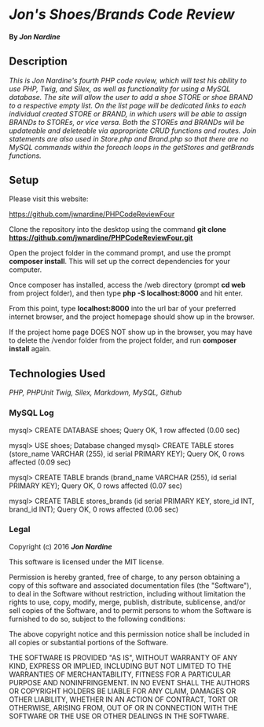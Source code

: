 # _Jon's Shoes/Brands Code Review_

#### By _**Jon Nardine**_

## Description

_This is Jon Nardine's fourth PHP code review, which will test his ability to use PHP, Twig, and Silex, as well as functionality for using a MySQL database. The site will allow the user to add a shoe STORE or shoe BRAND to a respective empty list. On the list page will be dedicated links to each individual created STORE or BRAND, in which users will be able to assign BRANDs to STOREs, or vice versa. Both the STOREs and BRANDs will be updateable and deleteable via appropriate CRUD functions and routes. Join statements are also used in Store.php and Brand.php so that there are no MySQL commands within the foreach loops in the getStores and getBrands functions._

## Setup

Please visit this website:

https://github.com/jwnardine/PHPCodeReviewFour

Clone the repository into the desktop using the command __git clone https://github.com/jwnardine/PHPCodeReviewFour.git__

Open the project folder in the command prompt, and use the prompt __composer install__. This will set up the correct dependencies for your computer.

Once composer has installed, access the /web directory (prompt __cd web__ from project folder), and then type __php -S localhost:8000__ and hit enter.

From this point, type __localhost:8000__ into the url bar of your preferred internet browser, and the project homepage should show up in the browser.

If the project home page DOES NOT show up in the browser, you may have to delete the /vendor folder from the project folder, and run __composer install__ again.

## Technologies Used

_PHP, PHPUnit Twig, Silex, Markdown, MySQL, Github_

### MySQL Log

mysql> CREATE DATABASE shoes;
Query OK, 1 row affected (0.00 sec)

mysql> USE shoes;
Database changed
mysql> CREATE TABLE stores (store_name VARCHAR (255), id serial PRIMARY KEY);
Query OK, 0 rows affected (0.09 sec)

mysql> CREATE TABLE brands (brand_name VARCHAR (255), id serial PRIMARY KEY);
Query OK, 0 rows affected (0.07 sec)

mysql> CREATE TABLE stores_brands (id serial PRIMARY KEY, store_id INT, brand_id INT);
Query OK, 0 rows affected (0.06 sec)

### Legal

Copyright (c) 2016 **_Jon Nardine_**

This software is licensed under the MIT license.

Permission is hereby granted, free of charge, to any person obtaining a copy
of this software and associated documentation files (the "Software"), to deal
in the Software without restriction, including without limitation the rights
to use, copy, modify, merge, publish, distribute, sublicense, and/or sell
copies of the Software, and to permit persons to whom the Software is
furnished to do so, subject to the following conditions:

The above copyright notice and this permission notice shall be included in
all copies or substantial portions of the Software.

THE SOFTWARE IS PROVIDED "AS IS", WITHOUT WARRANTY OF ANY KIND, EXPRESS OR
IMPLIED, INCLUDING BUT NOT LIMITED TO THE WARRANTIES OF MERCHANTABILITY,
FITNESS FOR A PARTICULAR PURPOSE AND NONINFRINGEMENT. IN NO EVENT SHALL THE
AUTHORS OR COPYRIGHT HOLDERS BE LIABLE FOR ANY CLAIM, DAMAGES OR OTHER
LIABILITY, WHETHER IN AN ACTION OF CONTRACT, TORT OR OTHERWISE, ARISING FROM,
OUT OF OR IN CONNECTION WITH THE SOFTWARE OR THE USE OR OTHER DEALINGS IN
THE SOFTWARE.
